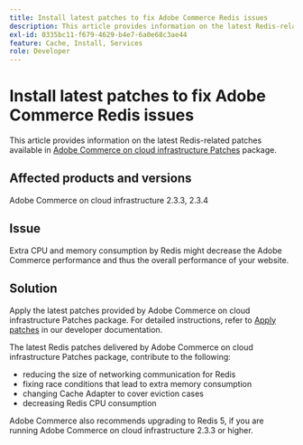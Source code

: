 ```yaml
---
title: Install latest patches to fix Adobe Commerce Redis issues
description: This article provides information on the latest Redis-related patches available in [Adobe Commerce on cloud infrastructure Patches](https://devdocs.magento.com/cloud/project/project-patch.html) package.
exl-id: 0335bc11-f679-4629-b4e7-6a0e68c3ae44
feature: Cache, Install, Services
role: Developer
---
```

# Install latest patches to fix Adobe Commerce Redis issues

This article provides information on the latest Redis-related patches available in [Adobe Commerce on cloud infrastructure Patches](https://devdocs.magento.com/cloud/project/project-patch.html) package.

## Affected products and versions

Adobe Commerce on cloud infrastructure 2.3.3, 2.3.4

## Issue

Extra CPU and memory consumption by Redis might decrease the Adobe Commerce performance and thus the overall performance of your website.

## Solution

Apply the latest patches provided by Adobe Commerce on cloud infrastructure Patches package. For detailed instructions, refer to [Apply patches](https://devdocs.magento.com/cloud/project/project-patch.html) in our developer documentation.

The latest Redis patches delivered by Adobe Commerce on cloud infrastructure Patches package, contribute to the following:

* reducing the size of networking communication for Redis
* fixing race conditions that lead to extra memory consumption
* changing Cache Adapter to cover eviction cases
* decreasing Redis CPU consumption

Adobe Commerce also recommends upgrading to Redis 5, if you are running Adobe Commerce on cloud infrastructure 2.3.3 or higher.
